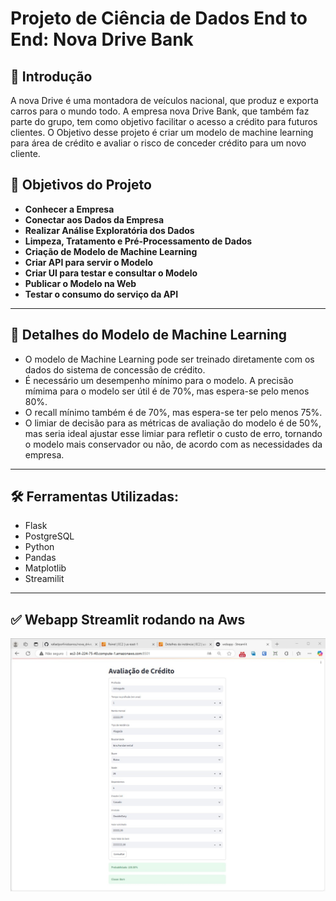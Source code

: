 # Projeto de Ciência de Dados End to End: Nova Drive Bank


## 📜 Introdução

A nova Drive é uma montadora de veículos nacional, que produz e exporta carros para o mundo todo.
A empresa nova Drive Bank, que também faz parte do grupo, tem como objetivo  facilitar o acesso a crédito para futuros clientes. O Objetivo desse projeto é 
criar um modelo de machine learning para área de crédito e avaliar o risco de conceder crédito para um novo cliente.

## 🎯 Objetivos do Projeto

- **Conhecer a Empresa**
- **Conectar aos Dados da Empresa**
- **Realizar Análise Exploratória dos Dados**
- **Limpeza, Tratamento e Pré-Processamento de Dados**
- **Criação de Modelo de Machine Learning**
- **Criar API para servir o Modelo**
- **Criar UI para testar e consultar o Modelo**
- **Publicar o Modelo na Web**
- **Testar o consumo do serviço da API**

---

## 🤖 Detalhes do Modelo de Machine Learning

- O modelo de Machine Learning pode ser treinado diretamente com os dados do sistema de concessão de crédito.
- É necessário um desempenho mínimo para o modelo. A precisão mímima para o modelo ser útil é de 70%, mas espera-se pelo menos 80%. 
- O recall mínimo também é de 70%, mas espera-se ter pelo menos 75%.
- O limiar de decisão para as métricas de avaliação do modelo é de 50%, mas seria ideal ajustar esse limiar para refletir o custo de erro, tornando o modelo mais conservador ou não, de acordo com as necessidades da empresa.

---

## 🛠️ Ferramentas Utilizadas:

   - Flask
   - PostgreSQL
   - Python  
   - Pandas  
   - Matplotlib
   - Streamilit 

---

## ✅ Webapp Streamlit rodando na Aws

![webapp_streamlit_aws](images/webapp_run_aws.jpg)

